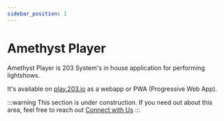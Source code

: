 ```yaml
---
sidebar_position: 1
---
```


# Amethyst Player

Amethyst Player is 203 System's in house application for performing lightshows.

It's available on [play.203.io](https://play.203.io) as a webapp or PWA (Progressive Web App).

:::warning 
This section is under construction. If you need out about this area, feel free to reach out [Connect with Us](/docs/Support/ConnectWithUs)
:::